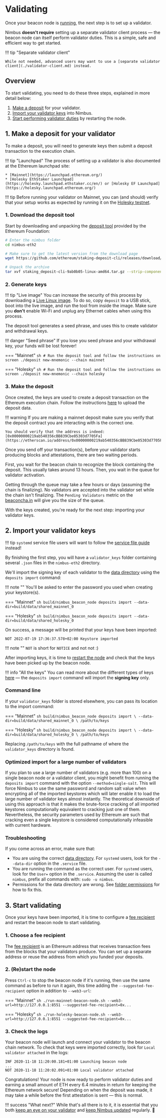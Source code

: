 # Validating

Once your beacon node is [running](./quick-start.md), the next step is to set up a validator.

Nimbus **doesn't require** setting up a separate validator client process — the beacon node can itself perform validator duties.
This is a simple, safe and efficient way to get started.

!!! tip "Separate validator client"

    While not needed, advanced users may want to use a [separate validator client](./validator-client.md) instead.



## Overview

To start validating, you need to do these three steps, explained in more detail below:

1. [Make a deposit](./run-a-validator.md#1-make-a-deposit-for-your-validator) for your validator.
2. [Import your validator keys](./run-a-validator.md#2-import-your-validator-keys) into Nimbus.
3. [Start performing validator duties](./run-a-validator.md#3-start-validating) by restarting the node.



## 1. Make a deposit for your validator

To make a deposit, you will need to generate keys then submit a deposit transaction to the execution chain.

!!! tip "Launchpad"
    The process of setting up a validator is also documented at the Ethereum launchpad site:

    * [Mainnet](https://launchpad.ethereum.org/)
    * [Holesky EthStaker Launchpad](https://holesky.launchpad.ethstaker.cc/en/) or [Holesky EF Launchpad](https://holesky.launchpad.ethereum.org/)

!!! tip
    Before running your validator on Mainnet, you can (and should) verify that your setup works as expected by running it on the [Holesky testnet](./holesky.md).


### 1. Download the deposit tool

Start by downloading and unpacking the [deposit tool](https://github.com/ethereum/staking-deposit-cli/releases/latest) provided by the Ethereum Foundation:

```sh
# Enter the nimbus folder
cd nimbus-eth2

# Make sure to get the latest version from the download page
wget https://github.com/ethereum/staking-deposit-cli/releases/download/v2.2.0/staking_deposit-cli-9ab0b05-linux-amd64.tar.gz

# Unpack the archive
tar xvf staking_deposit-cli-9ab0b05-linux-amd64.tar.gz --strip-components 2
```

### 2. Generate keys

!!! tip "Live image"
    You can increase the security of this process by downloading a [Live Linux image](https://ubuntu.com/tutorials/try-ubuntu-before-you-install). To do so, copy `deposit` to a USB stick, boot into the live image, and run the tool from inside the image.
    Make sure you **don't** enable Wi-Fi and unplug any Ethernet cables when using this process.

The deposit tool generates a seed phrase, and uses this to create validator and withdrawal keys.

!!! danger "Seed phrase"
    If you lose you seed phrase and your withdrawal key, your funds will be lost forever!

=== "Mainnet"
    ```sh
    # Run the deposit tool and follow the instructions on screen
    ./deposit new-mnemonic --chain mainnet
    ```

=== "Holesky"
    ```sh
    # Run the deposit tool and follow the instructions on screen
    ./deposit new-mnemonic --chain holesky
    ```

### 3. Make the deposit

Once created, the keys are used to create a deposit transaction on the Ethereum execution chain.
Follow the instructions [here](https://launchpad.ethereum.org/en/upload-deposit-data) to upload the deposit data.

!!! warning
    If you are making a mainnet deposit make sure you verify that the deposit contract you are interacting with is the correct one.

    You should verify that the address is indeed: [0x00000000219ab540356cBB839Cbe05303d7705Fa](https://etherscan.io/address/0x00000000219ab540356cBB839Cbe05303d7705Fa)

Once you send off your transaction(s), before your validator starts producing blocks and attestations, there are two waiting periods.

First, you wait for the beacon chain to recognize the block containing the deposit.
This usually takes around 13 hours.
Then, you wait in the queue for validator activation.

Getting through the queue may take a few hours or days (assuming the chain is finalizing).
No validators are accepted into the validator set while the chain isn't finalizing.
The `Pending Validators` metric on the [beaconcha.in](https://beaconcha.in/) will give you the size of the queue.


With the keys created, you're ready for the next step: importing your validator keys.




## 2. Import your validator keys

!!! tip
    `systemd` service file users will want to follow the [service file guide](./beacon-node-systemd.md#import-validator-keys) instead!

By finishing the first step, you will have a `validator_keys` folder containing several `.json` files in the `nimbus-eth2` directory.

We'll import the signing key of each validator to the [data directory](./data-dir.md) using the `deposits import` command:

!!! note ""
    You'll be asked to enter the password you used when creating your keystore(s).

=== "Mainnet"
    ```sh
    build/nimbus_beacon_node deposits import --data-dir=build/data/shared_mainnet_0
    ```

=== "Holesky"
    ```sh
    build/nimbus_beacon_node deposits import --data-dir=build/data/shared_holesky_0
    ```

On success, a message will be printed that your keys have been imported:
```
NOT 2022-07-19 17:36:37.578+02:00 Keystore imported
```

!!! note ""
    `NOT` is short for `NOTICE` and not not :)

After importing keys, it is time to [restart the node](./run-a-validator.md#3-start-validating) and check that the keys have been picked up by the beacon node.

!!! info "All the keys"
    You can read more about the different types of keys [here](https://blog.ethereum.org/2020/05/21/keys/) — the `deposits import` command will import the **signing key** only.


### Command line

If your `validator_keys` folder is stored elsewhere, you can pass its location to the import command:

=== "Mainnet"
    ```sh
    build/nimbus_beacon_node deposits import \
      --data-dir=build/data/shared_mainnet_0 \
      /path/to/keys
    ```

=== "Holesky"
    ```sh
    build/nimbus_beacon_node deposits import \
      --data-dir=build/data/shared_holesky_0 \
      /path/to/keys
    ```

Replacing `/path/to/keys` with the full pathname of where the `validator_keys` directory is found.


### Optimized import for a large number of validators

If you plan to use a large number of validators (e.g. more than 100) on a single beacon node or a validator client, you might benefit from running the `deposits import` command with the option `--method=single-salt`.
This will force Nimbus to use the same password and random salt value when encrypting all of the imported keystores which will later enable it to load the large number of validator keys almost instantly.
The theoretical downside of using this approach is that it makes the brute-force cracking of all imported keystores computationally equivalent to cracking just one of them.
Nevertheless, the security parameters used by Ethereum are such that cracking even a single keystore is considered computationally infeasible with current hardware.


### Troubleshooting

If you come across an error, make sure that:

* You are using the correct [data directory](./data-dir.md).
  For `systemd` users, look for the `--data-dir` option in the `.service` file.
* You are running the command as the correct user.
  For `systemd` users, look for the `User=` option in the `.service`. Assuming the user is called `nimbus`,  prefix all commands with: `sudo -u nimbus`.
* Permissions for the data directory are wrong.
  See [folder permissions](./data-dir.md#permissions) for how to fix this.




## 3. Start validating

Once your keys have been imported, it is time to configure a [fee recipient](./suggested-fee-recipient.md) and restart the beacon node to start validating.


### 1. Choose a fee recipient

The [fee recipient](./suggested-fee-recipient.md) is an Ethereum address that receives transaction fees from the blocks that your validators produce.
You can set up a separate address or reuse the address from which you funded your deposits.

### 2. (Re)start the node

Press `Ctrl-c` to stop the beacon node if it's running, then use the same command as before to run it again, this time adding the `--suggested-fee-recipient` option in addition to `--web3-url`:

=== "Mainnet"
    ```sh
    ./run-mainnet-beacon-node.sh --web3-url=http://127.0.0.1:8551 --suggested-fee-recipient=0x...
    ```

=== "Holesky"
    ```sh
    ./run-holesky-beacon-node.sh --web3-url=http://127.0.0.1:8551 --suggested-fee-recipient=0x...
    ```

### 3. Check the logs

Your beacon node will launch and connect your validator to the beacon chain network.
To check that keys were imported correctly, look for `Local validator attached` in the logs:

```
INF 2020-11-18 11:20:00.181+01:00 Launching beacon node
...
NOT 2020-11-18 11:20:02.091+01:00 Local validator attached
```

Congratulations!
Your node is now ready to perform validator duties and earning a small amount of ETH every 6.4 minutes in return for keeping the Ethereum network secure!
Depending on when the deposit was made, it may take a while before the first attestation is sent — this is normal.



!!! success "What next?"
    While that's all there is to it, it is essential that you both [keep an eye on your validator](keep-an-eye.md) and [keep Nimbus updated](keep-updated.md) regularly. 💫
